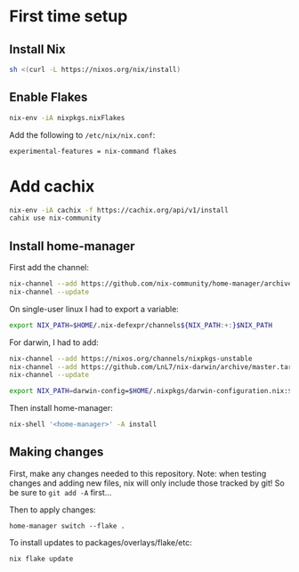 # First time setup

## Install Nix

```zsh
sh <(curl -L https://nixos.org/nix/install)
```

## Enable Flakes

```zsh
nix-env -iA nixpkgs.nixFlakes
```

Add the following to `/etc/nix/nix.conf`:

```
experimental-features = nix-command flakes
```

# Add cachix

```zsh
nix-env -iA cachix -f https://cachix.org/api/v1/install
cahix use nix-community
```

## Install home-manager


First add the channel:

```zsh
nix-channel --add https://github.com/nix-community/home-manager/archive/master.tar.gz home-manager
nix-channel --update
```

On single-user linux I had to export a variable:

```zsh
export NIX_PATH=$HOME/.nix-defexpr/channels${NIX_PATH:+:}$NIX_PATH
```

For darwin, I had to add:

```zsh
nix-channel --add https://nixos.org/channels/nixpkgs-unstable
nix-channel --add https://github.com/LnL7/nix-darwin/archive/master.tar.gz darwin
nix-channel --update

export NIX_PATH=darwin-config=$HOME/.nixpkgs/darwin-configuration.nix:$HOME/.nix-defexpr/channels${NIX_PATH:+:}$NIX_PATH
```

Then install home-manager:

```zsh
nix-shell '<home-manager>' -A install
```

## Making changes

First, make any changes needed to this repository.
Note: when testing changes and adding new files, nix will only include those tracked by git!
So be sure to `git add -A` first...

Then to apply changes:
```
home-manager switch --flake .
```

To install updates to packages/overlays/flake/etc:

```
nix flake update
```
